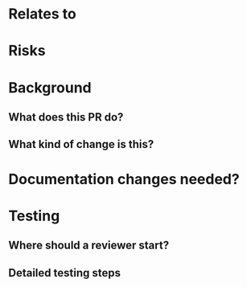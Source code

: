 <!-- Use this template by filling in information and copying and pasting relevant items out of the HTML comments. -->

# Relates to

<!-- LINK TO ISSUE OR TICKET -->

<!-- This risks section must be filled out before the final review and merge. -->

# Risks

<!--
Low, medium, large. List what kind of risks and what could be affected.
-->

# Background

## What does this PR do?

## What kind of change is this?

<!--
Bug fixes (non-breaking change which fixes an issue)
Improvements (misc. changes to existing features)
Features (non-breaking change which adds functionality)
Updates (new versions of included code)
-->

<!-- This "Why" section is most relevant if there are no linked issues explaining why. If there is a related issue, it might make sense to skip this why section. -->
<!--
## Why are we doing this? Any context or related work?
-->

# Documentation changes needed?

<!--
My changes do not require a change to the project documentation.
My changes require a change to the project documentation.
If documentation change is needed: I have updated the documentation accordingly.
-->

<!-- Please show how you tested the PR. This will really help if the PR needs to be retested and probably help the PR get merged quicker. -->

# Testing

## Where should a reviewer start?

## Detailed testing steps

<!--
None: Automated tests are acceptable.
-->

<!--
- As [anon/admin], go to [link]
  - [do action]
  - verify [result]
-->

<!-- If there is a UI change, please include before and after screenshots or videos. This will speed up PRs being merged. It is extra nice to annotate screenshots with arrows or boxes pointing out the differences. -->
<!--
## Screenshots
### Before
### After
-->

<!-- If there is anything about the deployment, please make a note. -->
<!--
# Deploy Notes
-->

<!--  Copy and paste command line output. -->
<!--
## Database changes
-->

<!--  Please specify deploy instructions if there is something more than the automated steps. -->
<!--
## Deployment instructions
-->
